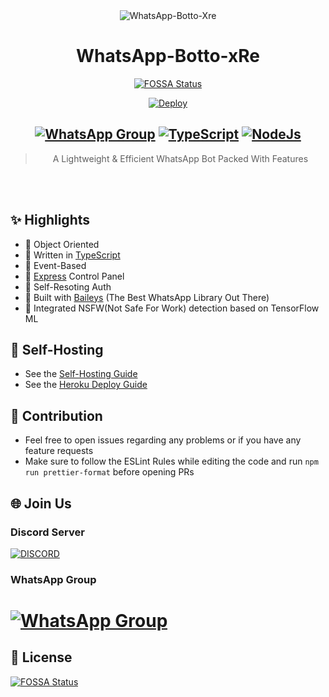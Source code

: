 <div align="center">
<img src="https://i.ibb.co/F3sc7Nb/Purple-Music-Store-Etsy-Banner.png" alt="WhatsApp-Botto-Xre" border="0">

# **WhatsApp-Botto-xRe**
[![FOSSA Status](https://app.fossa.com/api/projects/git%2Bgithub.com%2FSomnathDas%2FWhatsapp-Botto-Xre.svg?type=shield)](https://app.fossa.com/projects/git%2Bgithub.com%2FSomnathDas%2FWhatsapp-Botto-Xre?ref=badge_shield)

[![Deploy](https://www.herokucdn.com/deploy/button.png)](https://heroku.com/deploy?template=https://github.com/hackerz-lab/Whatsapp-Botto-Xre)

## [![WhatsApp Group](https://img.shields.io/badge/WhatsApp-25D366?style=for-the-badge&logo=whatsapp&logoColor=white)](https://chat.whatsapp.com/LQynah0fcfp2YSi7kp1vsG) [![TypeScript](https://img.shields.io/badge/TypeScript-007ACC?style=for-the-badge&logo=typescript&logoColor=white)](https://www.typescriptlang.org/) [![NodeJs](https://img.shields.io/badge/Node.js-43853D?style=for-the-badge&logo=node.js&logoColor=white)](https://nodejs.org/en/)

> A Lightweight & Efficient WhatsApp Bot Packed With Features <br>

</div><br/>
<br/>

## ✨ Highlights
- 💖 Object Oriented 
- 💙 Written in [TypeScript](https://www.typescriptlang.org/)
- 💛 Event-Based 
- 💚 [Express](https://expressjs.com/) Control Panel
- 💜 Self-Resoting Auth
- 💝 Built with [Baileys](https://github.com/adiwajshing/baileys) (The Best WhatsApp Library Out There) 
- 🖤 Integrated NSFW(Not Safe For Work) detection based on TensorFlow ML

## 💮 Self-Hosting

- See the [Self-Hosting Guide](https://github.com/Synthesized-Infinity/Whatsapp-Botto-Xre/blob/master/Self-Hosting.md) 
- See the [Heroku Deploy Guide](https://github.com/Synthesized-Infinity/Whatsapp-Botto-Xre/blob/master/Heroku_Atlas_Guide.md)

## 💪 Contribution

+ Feel free to open issues regarding any problems or if you have any feature requests
+ Make sure to follow the ESLint Rules while editing the code and run `npm run prettier-format` before opening PRs

## 🌐 Join Us
### Discord Server
[![DISCORD](https://invidget.switchblade.xyz/Nzsb5weQFg)](https://discord.gg/Nzsb5weQFg)
### WhatsApp Group
# [![WhatsApp Group](https://img.shields.io/badge/WhatsApp-25D366?style=for-the-badge&logo=whatsapp&logoColor=white)](https://chat.whatsapp.com/LQynah0fcfp2YSi7kp1vsG)

## 📑 License

[![FOSSA Status](https://app.fossa.com/api/projects/git%2Bgithub.com%2FSomnathDas%2FWhatsapp-Botto-Xre.svg?type=large)](https://app.fossa.com/projects/git%2Bgithub.com%2FSomnathDas%2FWhatsapp-Botto-Xre?ref=badge_large)
